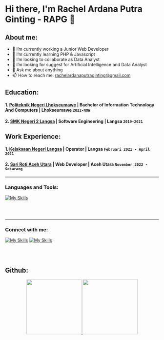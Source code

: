 # Hi there, I'm Rachel Ardana Putra Ginting - RAPG 👋
## About me:
- 🔭 I’m currently working a Junior Web Developer
- 🌱 I’m currently learning PHP & Javascript
- 👯 I’m looking to collaborate as Data Analyst
- 🤔 I’m looking for suggest for Artificial Intelligence and Data Analyst
- 💬 Ask me about anything
- 📫 How to reach me: rachelardanaputraginting@gmail.com

## Education:

#### 1. [Politeknik Negeri Lhokseumawe](https://www.pnl.ac.id) | Bachelor of Information Technology And Computers | Lhokseumawe `2022-NOW`
   
#### 2. [SMK Negeri 2 Langsa](https://www.smkn2langsa.sch.id/) | Software Engineering | Langsa `2019-2021`

## Work Experience:
#### 1. [Kejaksaan Negeri Langsa](https://kejari-langsa.kejaksaan.go.id/) | Operator | Langsa `Februari 2021 - April 2021`
#### 2. [Sari Roti Aceh Utara](https://sarirotiacehutara.co.id/) | Web Developer | Aceh Utara `November 2022 - Sekarang`
---

### Languages and Tools:
[![My Skills](https://skillicons.dev/icons?i=html,css,js,bootstrap,tailwindcss,php,laravel,jquery,nodejs,react,vue,ts,java,react,py,cpp,r,powershell,linux,postman,mysql,git,github,vscode,figma,stackoverflow)](https://skillicons.dev)



<br />
<br />

---
### Connect with me:

[![My Skills](https://skillicons.dev/icons?i=instagram)](https://www.instagram.com/rachlapg_)
[![My Skills](https://skillicons.dev/icons?i=linkedin)](https://www.linkedin.com/in/rachelardanaputraginting/)
&nbsp;&nbsp;


[webdev]: https://github.com/rachelardanaputraginting/rachelardanaputraginting
<br />
<br />
## Github:

<p align="center">
<a href="https://github.com/rachelardanaputraginting">
<img height="180em" src="https://github-readme-stats-eight-theta.vercel.app/api?username=rachelardanaputraginting&show_icons=true&theme=algolia&include_all_commits=true&count_private=true"/>
  <img height="180em" src="https://github-readme-stats-eight-theta.vercel.app/api/top-langs/?username=rachelardanaputraginting&layout=compact&langs_count=8&theme=algolia"/>
</a>
</p>

